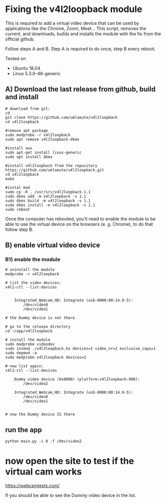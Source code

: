 # Fixing the v4l2loopback module

This is required to add a virtual video device that can be used by applications like the Chrome, Zoom, Meet...
This script, removes the current, and downloads, builds and installs the module with 
the fix from the official github. 

Follow steps A and B. Step A is required to do once, step B every reboot.

Tested on 
- Ubuntu 18.04
- Linux 5.3.0-46-generic


## A) Download the last release from github, build and install


```
# download from git:
cd 
git clone https://github.com/umlaeute/v4l2loopback
cd v4l2loopback

#remove apt package
sudo modprobe -r v4l2loopback
sudo apt remove v4l2loopback-dkms

#install aux
sudo apt-get install linux-generic
sudo apt install dkms

#install v4l2loopback from the repository
https://github.com/umlaeute/v4l2loopback.git
cd v4l2loopback
make

#instal mod
sudo cp -R . /usr/src/v4l2loopback-1.1
sudo dkms add -m v4l2loopback -v 1.1
sudo dkms build -m v4l2loopback -v 1.1
sudo dkms install -m v4l2loopback -v 1.1
sudo reboot
```
Once the computer has rebooted, you'll need to enable the module to be able to use the virtual 
device on the browsers (e. g. Chrome), to do that follow step B.

## B) enable virtual video device 

### B1) enable the module

```
# uninstall the module
modprobe -r v4l2loopback

# list the video devices:
v4l2-ctl --list-devices


	Integrated_Webcam_HD: Integrate (usb-0000:00:14.0-5):
		/dev/video0
		/dev/video1

# the Dummy device is not there

# go to the release directory
cd ~/app/v4l2loopback 

# install the module
sudo modprobe videodev
sudo insmod ./v4l2loopback.ko devices=1 video_nr=2 exclusive_caps=1
sudo depmod -a
sudo modprobe v4l2loopback devices=2

# now list again:
v4l2-ctl --list-devices

	Dummy video device (0x0000) (platform:v4l2loopback-000):
		/dev/video2

	Integrated_Webcam_HD: Integrate (usb-0000:00:14.0-5):
		/dev/video0
		/dev/video1


# now the Dummy device IS there

```

## run the app
```
python main.py -i 0 -f /dev/video2
```

# now open the site to test if the virtual cam works 
https://webcamtests.com/


If you should be able to see the Dummy video device in the list.



